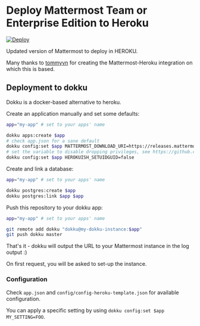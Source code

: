 # Deploy Mattermost Team or Enterprise Edition to Heroku

[![Deploy](https://www.herokucdn.com/deploy/button.svg)](https://heroku.com/deploy)

Updated version of Mattermost to deploy in HEROKU. 

Many thanks to [tommyvn](https://github.com/tommyvn) for creating the Mattermost-Heroku integration on which this is based. 

## Deployment to dokku

Dokku is a docker-based alternative to heroku.

Create an application manually and set some defaults:

```bash
app="my-app" # set to your apps' name

dokku apps:create $app
# check app.json for a sane default
dokku config:set $app MATTERMOST_DOWNLOAD_URI=https://releases.mattermost.com/7.8.4/mattermost-7.8.4-linux-amd64.tar.gz
# set the variable to disable dropping privileges, see https://github.com/gliderlabs/herokuish/blob/master/README.md#using-herokuish
dokku config:set $app HEROKUISH_SETUIDGUID=false
```

Create and link a database:

```bash
app="my-app" # set to your apps' name

dokku postgres:create $app
dokku postgres:link $app $app
```

Push this repository to your dokku app:

```bash
app="my-app" # set to your apps' name

git remote add dokku "dokku@my-dokku-instance:$app"
git push dokku master
```

That's it - dokku will output the URL to your Mattermost instance in the log output :)

On first request, you will be asked to set-up the instance.

### Configuration

Check `app.json` and `config/config-heroku-template.json` for available configuration.

You can apply a specific setting by using `dokku config:set $app MY_SETTING=FOO`.
